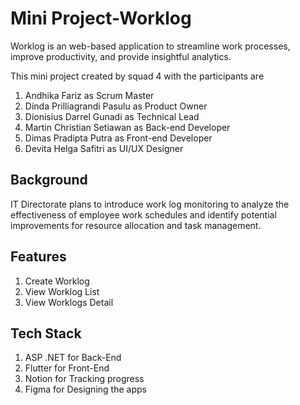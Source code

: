 # Mini Project-Worklog

Worklog is an web-based application to streamline work processes, improve productivity, and provide insightful analytics.

This mini project created by squad 4 with the participants are

1. Andhika Fariz as Scrum Master
2. Dinda Prilliagrandi Pasulu as Product Owner
3. Dionisius Darrel Gunadi as Technical Lead
4. Martin Christian Setiawan as Back-end Developer
5. Dimas Pradipta Putra as Front-end Developer
6. Devita Helga Safitri as UI/UX Designer


## Background
IT Directorate plans to introduce work log monitoring to analyze the effectiveness of employee work schedules and identify potential improvements for resource allocation and task management.

## Features
1. Create Worklog
2. View Worklog List
3. View Worklogs Detail

## Tech Stack
1. ASP .NET for Back-End
2. Flutter for Front-End
3. Notion for Tracking progress
4. Figma for Designing the apps

